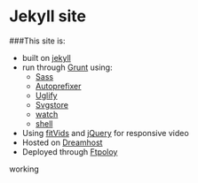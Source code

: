 Jekyll site 
===========

###This site is:

+ built on [jekyll](http://jekyllrb.com/) 
+ run through [Grunt](http://gruntjs.com/) using:
	+ [Sass](https://github.com/gruntjs/grunt-contrib-sass)
	+ [Autoprefixer](https://github.com/nDmitry/grunt-autoprefixer)
	+ [Uglify](https://github.com/gruntjs/grunt-contrib-uglify)
	+ [Svgstore](https://github.com/FWeinb/grunt-svgstore)
	+ [watch](https://github.com/gruntjs/grunt-contrib-watch)
	+ [shell](https://github.com/sindresorhus/grunt-shell)
+ Using [fitVids](http://fitvidsjs.com/) and [jQuery](http://jquery.com/) for responsive video
+ Hosted on [Dreamhost](http://www.dreamhost.com/)
+ Deployed through [Ftpoloy](http://ftploy.com/)

working 